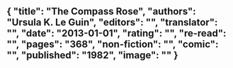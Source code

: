 {
 "title": "The Compass Rose",
 "authors": "Ursula K. Le Guin",
 "editors": "",
 "translator": "",
 "date": "2013-01-01",
 "rating": "",
 "re-read": "",
 "pages": "368",
 "non-fiction": "",
 "comic": "",
 "published": "1982",
 "image": ""
}
---

